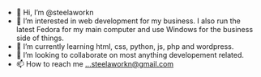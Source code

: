 - 👋 Hi, I’m @steelaworkn
- 👀 I’m interested in web development for my business. I also run the latest Fedora for my main computer and use Windows for the business side of things.
- 🌱 I’m currently learning html, css, python, js, php and wordpress.
- 💞️ I’m looking to collaborate on most anything developement related.
- 📫 How to reach me ...steelaworkn@gmail.com

<!---
steelaworkn/steelaworkn is a ✨ special ✨ repository because its `README.md` (this file) appears on your GitHub profile.
You can click the Preview link to take a look at your changes.
--->
